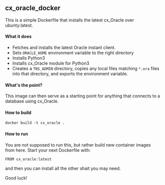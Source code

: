 ## cx_oracle_docker
This is a simple Dockerfile that installs the latest cx_Oracle over ubunty:latest.

#### What it does
 * Fetches and installs the latest Oracle instant client.
 * Sets `ORACLE_HOME` environment variable to the right directory
 * Installs Python3
 * Installs cx_Oracle module for Python3
 * Creates a `TNS_ADMIN` directory, copies any local files matching `*.ora` files into that directory, and exports the environment variable. 

#### What's the point?
This image can then serve as a starting point for anything that connects to a database using cx_Oracle.

#### How to build

    docker build -t cx_oracle .

#### How to run
You are not supposed to run this, but rather build new container images from here. Start your next Dockerfile with:

    FROM cx_oracle:latest

and then you can install all the other shait you may need.

Good luck!

